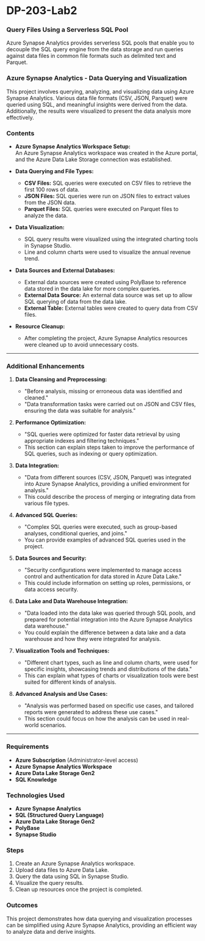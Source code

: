 # DP-203-Lab2
### Query Files Using a Serverless SQL Pool
Azure Synapse Analytics provides serverless SQL pools that enable you to decouple the SQL query engine from the data storage and run queries against data files in common file formats such as delimited text and Parquet.

### Azure Synapse Analytics - Data Querying and Visualization
This project involves querying, analyzing, and visualizing data using Azure Synapse Analytics. Various data file formats (CSV, JSON, Parquet) were queried using SQL, and meaningful insights were derived from the data. Additionally, the results were visualized to present the data analysis more effectively.

### Contents

- **Azure Synapse Analytics Workspace Setup:**  
  An Azure Synapse Analytics workspace was created in the Azure portal, and the Azure Data Lake Storage connection was established.

- **Data Querying and File Types:**
    - **CSV Files:** SQL queries were executed on CSV files to retrieve the first 100 rows of data.
    - **JSON Files:** SQL queries were run on JSON files to extract values from the JSON data.
    - **Parquet Files:** SQL queries were executed on Parquet files to analyze the data.

- **Data Visualization:**
    - SQL query results were visualized using the integrated charting tools in Synapse Studio.
    - Line and column charts were used to visualize the annual revenue trend.

- **Data Sources and External Databases:**
    - External data sources were created using PolyBase to reference data stored in the data lake for more complex queries.
    - **External Data Source:** An external data source was set up to allow SQL querying of data from the data lake.
    - **External Table:** External tables were created to query data from CSV files.

- **Resource Cleanup:**
    - After completing the project, Azure Synapse Analytics resources were cleaned up to avoid unnecessary costs.

---

### Additional Enhancements

1. **Data Cleansing and Preprocessing:**
    - "Before analysis, missing or erroneous data was identified and cleaned."
    - "Data transformation tasks were carried out on JSON and CSV files, ensuring the data was suitable for analysis."

2. **Performance Optimization:**
    - "SQL queries were optimized for faster data retrieval by using appropriate indexes and filtering techniques."
    - This section can explain steps taken to improve the performance of SQL queries, such as indexing or query optimization.

3. **Data Integration:**
    - "Data from different sources (CSV, JSON, Parquet) was integrated into Azure Synapse Analytics, providing a unified environment for analysis."
    - This could describe the process of merging or integrating data from various file types.

4. **Advanced SQL Queries:**
    - "Complex SQL queries were executed, such as group-based analyses, conditional queries, and joins."
    - You can provide examples of advanced SQL queries used in the project.

5. **Data Sources and Security:**
    - "Security configurations were implemented to manage access control and authentication for data stored in Azure Data Lake."
    - This could include information on setting up roles, permissions, or data access security.

6. **Data Lake and Data Warehouse Integration:**
    - "Data loaded into the data lake was queried through SQL pools, and prepared for potential integration into the Azure Synapse Analytics data warehouse."
    - You could explain the difference between a data lake and a data warehouse and how they were integrated for analysis.

7. **Visualization Tools and Techniques:**
    - "Different chart types, such as line and column charts, were used for specific insights, showcasing trends and distributions of the data."
    - This can explain what types of charts or visualization tools were best suited for different kinds of analysis.

8. **Advanced Analysis and Use Cases:**
    - "Analysis was performed based on specific use cases, and tailored reports were generated to address these use cases."
    - This section could focus on how the analysis can be used in real-world scenarios.

---

### Requirements
- **Azure Subscription** (Administrator-level access)
- **Azure Synapse Analytics Workspace**
- **Azure Data Lake Storage Gen2**
- **SQL Knowledge**

### Technologies Used
- **Azure Synapse Analytics**
- **SQL (Structured Query Language)**
- **Azure Data Lake Storage Gen2**
- **PolyBase**
- **Synapse Studio**

### Steps
1. Create an Azure Synapse Analytics workspace.
2. Upload data files to Azure Data Lake.
3. Query the data using SQL in Synapse Studio.
4. Visualize the query results.
5. Clean up resources once the project is completed.

### Outcomes
This project demonstrates how data querying and visualization processes can be simplified using Azure Synapse Analytics, providing an efficient way to analyze data and derive insights.
